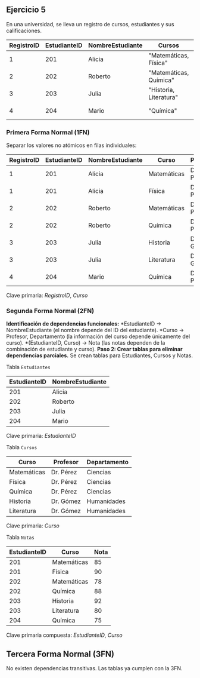 ## Ejercicio 5

En una universidad, se lleva un registro de cursos, estudiantes y sus calificaciones.

| RegistroID | EstudianteID | NombreEstudiante | Cursos                   | Profesor        | Notas          | Departamento |
|------------|--------------|------------------|--------------------------|-----------------|----------------|--------------|
| 1          | 201          | Alicia           | "Matemáticas, Física"    | "Dr. Pérez"     | "85, 90"       | Ciencias     |
| 2          | 202          | Roberto          | "Matemáticas, Química"   | "Dr. Pérez"     | "78, 88"       | Ciencias     |
| 3          | 203          | Julia            | "Historia, Literatura"   | "Dr. Gómez"     | "92, 80"       | Humanidades  |
| 4          | 204          | Mario            | "Química"                | "Dr. Pérez"     | "75"           | Ciencias     |


### Primera Forma Normal (1FN)

Separar los valores no atómicos en filas individuales:

| RegistroID | EstudianteID | NombreEstudiante | Curso         | Profesor    | Nota | Departamento |
|------------|--------------|------------------|---------------|-------------|------|--------------|
| 1          | 201          | Alicia           | Matemáticas   | Dr. Pérez   | 85   | Ciencias     |
| 1          | 201          | Alicia           | Física        | Dr. Pérez   | 90   | Ciencias     |
| 2          | 202          | Roberto          | Matemáticas   | Dr. Pérez   | 78   | Ciencias     |
| 2          | 202          | Roberto          | Química       | Dr. Pérez   | 88   | Ciencias     |
| 3          | 203          | Julia            | Historia      | Dr. Gómez   | 92   | Humanidades  |
| 3          | 203          | Julia            | Literatura    | Dr. Gómez   | 80   | Humanidades  |
| 4          | 204          | Mario            | Química       | Dr. Pérez   | 75   | Ciencias     |

Clave primaria: _RegistroID_, _Curso_

### Segunda Forma Normal (2FN)

__Identificación de dependencias funcionales:__
    *EstudianteID → NombreEstudiante (el nombre depende del ID del estudiante).
    *Curso → Profesor, Departamento (la información del curso depende únicamente del curso).
    *(EstudianteID, Curso) → Nota (las notas dependen de la combinación de estudiante y curso).
__Paso 2: Crear tablas para eliminar dependencias parciales.__
Se crean tablas para Estudiantes, Cursos y Notas.

Tabla `Estudiantes`

| EstudianteID | NombreEstudiante |
|--------------|------------------|
| 201          | Alicia           |
| 202          | Roberto          |
| 203          | Julia            |
| 204          | Mario            |

Clave primaria: _EstudianteID_

Tabla `Cursos`

| Curso         | Profesor    | Departamento |
|---------------|-------------|--------------|
| Matemáticas   | Dr. Pérez   | Ciencias     |
| Física        | Dr. Pérez   | Ciencias     |
| Química       | Dr. Pérez   | Ciencias     |
| Historia      | Dr. Gómez   | Humanidades  |
| Literatura    | Dr. Gómez   | Humanidades  |

Clave primaria: _Curso_

Tabla `Notas`

| EstudianteID | Curso         | Nota |
|--------------|---------------|------|
| 201          | Matemáticas   | 85   |
| 201          | Física        | 90   |
| 202          | Matemáticas   | 78   |
| 202          | Química       | 88   |
| 203          | Historia      | 92   |
| 203          | Literatura    | 80   |
| 204          | Química       | 75   |

Clave primaria compuesta: _EstudianteID_, _Curso_

## Tercera Forma Normal (3FN)

No existen dependencias transitivas. Las tablas ya cumplen con la 3FN.